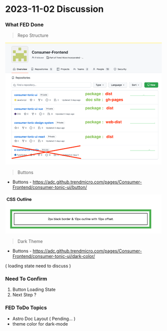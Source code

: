 # 2023-11-02 Discussion

### What FED Done

> Repo Structure

![repo structure](imgs/pic_03.png)

> Buttons

- Buttons - https://adc.github.trendmicro.com/pages/Consumer-Frontend/consumer-tonic-ui/button/

[![outline & border](imgs/pic_04.png)](https://codepen.io/andrew781026/pen/xxMEwXx)

> Dark Theme

- Buttons - https://adc.github.trendmicro.com/pages/Consumer-Frontend/consumer-tonic-ui/dark-color/

( loading state need to discuss )

### Need To Confirm

1. Button Loading State
2. Next Step ?

### FED ToDo Topics

- Astro Doc Layout ( Pending... )
- theme color for dark-mode
